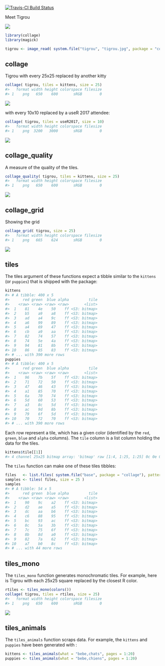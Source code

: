 
<!-- README.md is generated from README.Rmd. Please edit that file -->
[![Travis-CI Build Status](https://travis-ci.org/ThinkRstat/collage.svg?branch=master)](https://travis-ci.org/ThinkRstat/collage)

Meet Tigrou

![](inst/tigrou/tigrou.jpg)

``` r
library(collage)
library(magick)

tigrou <- image_read( system.file("tigrou", "tigrou.jpg", package = "collage") )
```

collage
-------

Tigrou with every 25x25 replaced by another kitty

``` r
collage( tigrou, tiles = kittens, size = 25)
#>   format width height colorspace filesize
#> 1    png   650    600       sRGB        0
```

![](images/collage.png)

with every 10x10 replaced by a useR 2017 attendee:

``` r
collage( tigrou, tiles = useR2017, size = 10)
#>   format width height colorspace filesize
#> 1    png  3200   3000       sRGB        0
```

![](images/collage_useR.png)

collage\_quality
----------------

A measure of the quality of the tiles.

``` r
collage_quality( tigrou, tiles = kittens, size = 25)
#>   format width height colorspace filesize
#> 1    png   650    600       sRGB        0
```

![](images/collage_quality.png)

collage\_grid
-------------

Showing the grid

``` r
collage_grid( tigrou, size = 25)
#>   format width height colorspace filesize
#> 1    png   665    624       sRGB        0
```

![](images/collage_grid.png)

tiles
-----

The tiles argument of these functions expect a tibble similar to the `kittens` (or `puppies`) that is shipped with the package:

``` r
kittens
#> # A tibble: 400 x 5
#>      red green  blue alpha         tile
#>    <raw> <raw> <raw> <raw>       <list>
#>  1    81    4e    50    ff <S3: bitmap>
#>  2    b5    a9    a8    ff <S3: bitmap>
#>  3    ad    a4    9c    ff <S3: bitmap>
#>  4    a6    99    89    ff <S3: bitmap>
#>  5    a4    69    47    ff <S3: bitmap>
#>  6    cb    a9    aa    ff <S3: bitmap>
#>  7    82    74    57    ff <S3: bitmap>
#>  8    74    5e    4a    ff <S3: bitmap>
#>  9    94    81    8b    ff <S3: bitmap>
#> 10    86    85    83    ff <S3: bitmap>
#> # ... with 390 more rows
puppies
#> # A tibble: 400 x 5
#>      red green  blue alpha         tile
#>    <raw> <raw> <raw> <raw>       <list>
#>  1    96    7b    5f    ff <S3: bitmap>
#>  2    71    72    50    ff <S3: bitmap>
#>  3    47    46    43    ff <S3: bitmap>
#>  4    a1    85    70    ff <S3: bitmap>
#>  5    6a    70    74    ff <S3: bitmap>
#>  6    5d    60    53    ff <S3: bitmap>
#>  7    a3    8c    5d    ff <S3: bitmap>
#>  8    ac    9d    8b    ff <S3: bitmap>
#>  9    79    6f    5d    ff <S3: bitmap>
#> 10    70    72    70    ff <S3: bitmap>
#> # ... with 390 more rows
```

Each row represent a tile, which has a given color (identified by the `red`, `green`, `blue` and `alpha` columns). The `tile` column is a list column holding the data for the tiles.

``` r
kittens$tile[[1]]
#> 4 channel 25x25 bitmap array: 'bitmap' raw [1:4, 1:25, 1:25] 0c 0e 0d ff ...
```

The `tiles` function can make one of these tiles tibbles:

``` r
files   <- list.files( system.file("base", package = "collage"), pattern = "jpg$", full.names = TRUE )
samples <- tiles( files, size = 25 )
samples
#> # A tibble: 54 x 5
#>      red green  blue alpha         tile
#>    <raw> <raw> <raw> <raw>       <list>
#>  1    90    9c    a2    ff <S3: bitmap>
#>  2    d2    ae    a5    ff <S3: bitmap>
#>  3    dc    aa    b6    ff <S3: bitmap>
#>  4    c6    88    95    ff <S3: bitmap>
#>  5    bc    93    ac    ff <S3: bitmap>
#>  6    8c    5a    3b    ff <S3: bitmap>
#>  7    7c    75    6f    ff <S3: bitmap>
#>  8    8b    8d    a0    ff <S3: bitmap>
#>  9    82    7a    62    ff <S3: bitmap>
#> 10    a7    b0    8c    ff <S3: bitmap>
#> # ... with 44 more rows
```

tiles\_mono
-----------

The `tiles_mono` function generates monochromatic tiles. For example, here is Tigrou with each 25x25 square replaced by the closest R color.

``` r
rtiles <- tiles_mono(colors())
collage( tigrou, tiles = rtiles, size = 25)
#>   format width height colorspace filesize
#> 1    png   650    600       sRGB        0
```

![](images/collage_rcolors.png)

tiles\_animals
--------------

The `tiles_animals` function scraps data. For example, the `kittens` and `puppies` have been generated with :

``` r
kittens <- tiles_animals(what = "bebe,chats", pages = 1:20)
puppies <- tiles_animals(what = "bebe,chiens", pages = 1:20)
```
